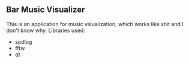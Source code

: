 ## Bar Music Visualizer
This is an application for music visualization, which works like shit and I don't know why.
Libraries used:
- spdlog
- fftw
- qt